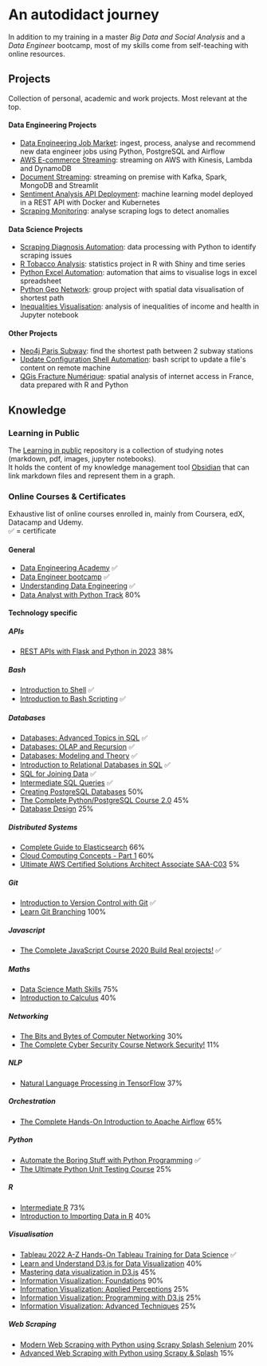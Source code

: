# An autodidact journey

In addition to my training in a master *Big Data and Social Analysis* and a *Data Engineer* bootcamp, most of my skills come from self-teaching with online resources.
## Projects

Collection of personal, academic and work projects. Most relevant at the top.
#### Data Engineering Projects

- [Data Engineering Job Market](https://github.com/FelitaD/job-market-batch): ingest, process, analyse and recommend new data engineer jobs using Python, PostgreSQL and Airflow
- [AWS E-commerce Streaming](https://github.com/FelitaD/aws-ecommerce-streaming): streaming on AWS with Kinesis, Lambda and DynamoDB
- [Document Streaming](https://github.com/FelitaD/document-streaming): streaming on premise with Kafka, Spark, MongoDB and Streamlit
- [Sentiment Analysis API Deployment](https://github.com/FelitaD/sentiment-analysis-api-deployment): machine learning model deployed in a REST API with Docker and Kubernetes
- [Scraping Monitoring](https://github.com/FelitaD/scraping-monitoring): analyse scraping logs to detect anomalies
#### Data Science Projects
- [Scraping Diagnosis Automation](): data processing with Python to identify scraping issues
- [R Tobacco Analysis](https://github.com/FelitaD/r-tobacco-analysis): statistics project in R with Shiny and time series
- [Python Excel Automation](https://github.com/FelitaD/python-excel-automation): automation that aims to visualise logs in excel spreadsheet
- [Python Geo Network](https://github.com/FelitaD/python-geo-network): group project with spatial data visualisation of shortest path
- [Inequalities Visualisation](https://github.com/FelitaD/visualisation-inequalities): analysis of inequalities of income and health in Jupyter notebook

#### Other Projects
- [Neo4j Paris Subway](https://github.com/FelitaD/neo4j-paris-subway): find the shortest path between 2 subway stations
- [Update Configuration Shell Automation](https://github.com/FelitaD/update-configuration-shell-automation/blob/main/update_conf_ini.sh): bash script to update a file's content on remote machine
- [QGis Fracture Numérique](https://github.com/FelitaD/qgis-fracture-numerique): spatial analysis of internet access in France, data prepared with R and Python

## Knowledge

### Learning in Public

The [Learning in public](https//github.com/FelitaD/Knowledge) repository is a collection of studying notes (markdown, pdf, images, jupyter notebooks). <br>
It holds the content of my knowledge management tool [Obsidian](https://obsidian.md/) that can link markdown files and represent them in a graph.

### Online Courses & Certificates

Exhaustive list of online courses enrolled in, mainly from Coursera, edX, Datacamp and Udemy. <br>
✅ = certificate

#### General

- [Data Engineering Academy](https://learndataengineering.com/p/academy) ✅
- [Data Engineer bootcamp](https://formation.datascientest.com/data-engineer-landing-page?loc_physical_ms=9040861&utm_term=data%20science%20bootcamps&utm_campaign=%5Bsearch%5D+data+scientist+(EN)&utm_source=adwords&utm_medium=ppc&hsa_acc=9618047041&hsa_cam=15903912889&hsa_grp=135297121907&hsa_ad=575249620956&hsa_src=g&hsa_tgt=kwd-335814959009&hsa_kw=data%20science%20bootcamps&hsa_mt=p&hsa_net=adwords&hsa_ver=3&gclid=CjwKCAjw5_GmBhBIEiwA5QSMxE0bXOjGwBWLHuhzO1Kxs_F8yrnc9BUGLjOz0GvnA63xdod-yQBVRhoCSREQAvD_BwE) ✅
- [Understanding Data Engineering](https://app.datacamp.com/learn/courses/understanding-data-engineering) ✅
- [Data Analyst with Python Track](https://app.datacamp.com/learn/career-tracks/data-analyst-with-python?version=5) 80%

#### Technology specific
##### APIs
- [REST APIs with Flask and Python in 2023](https//www.udemy.com/course/rest-api-flask-and-python/) 38%
##### Bash
- [Introduction to Shell](https://app.datacamp.com/learn/courses/introduction-to-shell) ✅
- [Introduction to Bash Scripting](https://app.datacamp.com/learn/courses/introduction-to-bash-scripting) ✅
##### Databases
- [Databases: Advanced Topics in SQL](https//learning.edx.org/course/course-v1StanfordOnline+SOE.YDB-ADVSQL0001+2T2020/home) ✅
- [Databases: OLAP and Recursion](https//learning.edx.org/course/course-v1StanfordOnline+SOE.YDB-OLAP_RECURSION0001+2T2020/home) ✅
- [Databases: Modeling and Theory](https//learning.edx.org/course/course-v1StanfordOnline+SOE.YDB-MDL_THEORY0001+2T2020/home) ✅
- [Introduction to Relational Databases in SQL](https://app.datacamp.com/learn/courses/introduction-to-relational-databases-in-sql) ✅
- [SQL for Joining Data](https://app.datacamp.com/learn/courses/sql-for-joining-data) ✅
- [Intermediate SQL Queries](https://app.datacamp.com/learn/courses/intermediate-sql-queries) ✅
- [Creating PostgreSQL Databases](https://app.datacamp.com/learn/courses/creating-postgresql-databases) 50%
- [The Complete Python/PostgreSQL Course 2.0](https//www.udemy.com/course/complete-python-postgresql-database-course/) 45%
- [Database Design](https://app.datacamp.com/learn/courses/database-design) 25%
##### Distributed Systems
- [Complete Guide to Elasticsearch](https//www.udemy.com/course/elasticsearch-complete-guide/) 66%
- [Cloud Computing Concepts - Part 1](https//www.coursera.org/learn/cloud-computing/home/week/1)  60%
- [Ultimate AWS Certified Solutions Architect Associate SAA-C03](https//www.udemy.com/course/aws-certified-solutions-architect-associate-saa-c03/) 5%
##### Git
- [Introduction to Version Control with Git](https://app.datacamp.com/learn/courses/introduction-to-version-control-with-git) ✅
- [Learn Git Branching](https://learngitbranching.js.org/?locale=fr_FR) 100%
##### Javascript
- [The Complete JavaScript Course 2020 Build Real projects!](https//www.udemy.com/course/the-complete-javascript-course/) ✅
##### Maths
- [Data Science Math Skills](https//www.coursera.org/learn/datasciencemathskills/home/week/4) 75%
- [Introduction to Calculus](https//www.coursera.org/learn/introduction-to-calculus/home/week/1) 40%
##### Networking
- [The Bits and Bytes of Computer Networking](https://www.coursera.org/learn/computer-networking/home/week/1) 30%
- [The Complete Cyber Security Course  Network Security!](https//www.udemy.com/course/network-security-course/) 11%
##### NLP
- [Natural Language Processing in TensorFlow](https//www.coursera.org/learn/natural-language-processing-tensorflow/home) 37%
##### Orchestration
- [The Complete Hands-On Introduction to Apache Airflow](https//www.udemy.com/course/the-complete-hands-on-course-to-master-apache-airflow/) 65%
##### Python
- [Automate the Boring Stuff with Python Programming](https//www.udemy.com/course/automate/) ✅
- [The Ultimate Python Unit Testing Course](https//www.udemy.com/course/python-unit-testing/) 25%
##### R
- [Intermediate R](https://app.datacamp.com/learn/courses/intermediate-r) 73%
- [Introduction to Importing Data in R](https://app.datacamp.com/learn/courses/introduction-to-importing-data-in-r) 40%
##### Visualisation
- [Tableau 2022 A-Z Hands-On Tableau Training for Data Science](https//www.udemy.com/course/tableau10/) ✅
- [Learn and Understand D3.js for Data Visualization](https//www.udemy.com/course/learn-d3js-for-data-visualization/) 40%
- [Mastering data visualization in D3.js](https//www.udemy.com/course/masteringd3js/) 45%
- [Information Visualization: Foundations](https//www.coursera.org/learn/information-visualization-fundamentals/home/week/4) 90%
- [Information Visualization: Applied Perceptions](https//www.coursera.org/learn/information-visualization-applied-perception/home/week/1) 25%
- [Information Visualization: Programming with D3.js](https//www.coursera.org/learn/information-visualization-programming-d3js/home/week/1) 25%
- [Information Visualization: Advanced Techniques](https//www.coursera.org/learn/information-visualization-advanced-techniques/home/week/1) 25%
##### Web Scraping
- [Modern Web Scraping with Python using Scrapy Splash Selenium](https//www.udemy.com/course/web-scraping-in-python-using-scrapy-and-splash/) 20%
- [Advanced Web Scraping with Python using Scrapy & Splash](https//www.udemy.com/course/advanced-web-scraping-with-python-using-scrapy-splash/) 15%